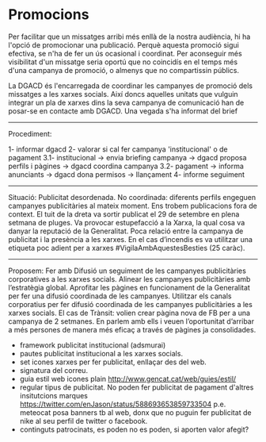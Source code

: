 # Promocions

Per facilitar que un missatges arribi més enllà de la nostra audiència, hi ha l'opció de promocionar una publicació. Perquè aquesta promoció sigui efectiva, se n'ha de fer un ús ocasional i coordinat. Per aconseguir més visibilitat d'un missatge seria oportú que no coincidís en el temps més d'una campanya de promoció, o almenys que no compartissin públics.

La DGACD és l'encarregada de coordinar les campanyes de promoció dels missatges a les xarxes socials. Així doncs aquelles unitats que vulguin integrar un pla de xarxes dins la seva campanya de comunicació han de posar-se en contacte amb DGACD. Una vegada s'ha informat del brief



---

Procediment:

1- informar dgacd
2- valorar si cal fer campanya 'institucional' o de pagament
3.1- institucional -> envia briefing campanya -> dgacd proposa perfils i pàgines -> dgacd coordina campanya
3.2- pagament -> informa anunciants -> dgacd dona permisos -> llançament
4- informe seguiment

---

Situació:
Publicitat desordenada.
No coordinada: diferents perfils engeguen campanyes publicitàries al mateix moment.
Ens trobem publicacions fora de context. El tuit de la dreta va sortir publicat el 29 de setembre en plena setmana de pluges. Va provocar estupefacció a la Xarxa, la qual cosa va danyar la reputació de la Generalitat.
Poca relació entre la campanya de publicitat i la presència a les xarxes. En el cas d’incendis es va utilitzar una etiqueta poc adient per a xarxes #VigilaAmbAquestesBesties (25 caràc).

---

Proposem:
Fer amb Difusió un seguiment de les campanyes publicitàries corporatives a les xarxes socials.
Alinear les campanyes publicitàries amb l’estratègia global.
Aprofitar les pàgines en funcionament de la Generalitat per fer una difusió coordinada de les campanyes.
Utilitzar els canals corporatius per fer difusió coordinada de les campanyes publicitàries a les xarxes socials.
El cas de Trànsit: volien crear pàgina nova de FB per a una campanya de 2 setmanes. En parlem amb ells i veuen l’oportunitat d’arribar a més persones de manera més eficaç a través de pàgines ja consolidades.




- framework publicitat institucional (adsmurai)
- pautes publicitat institucional a les xarxes socials.
- set icones xarxes per fer publicitat, enllaçar des del web.
- signatura del correu.
- guia estil web icones plain http://www.gencat.cat/web/guies/estil/
- regular tipus de publicitat. No poden fer publicitat de pagament d'altres insitutcions marques https://twitter.com/enJason/status/588693653859733504 p.e. meteocat posa banners tb al web, donx que no puguin fer publicitat de nike al seu perfil de twitter o facebook.
- continguts patrocinats, es poden no es poden, si aporten valor afegit?